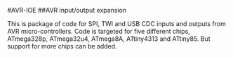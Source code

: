 #AVR-IOE
##AVR input/output expansion

This is package of code for SPI, TWI and USB CDC inputs and outputs from AVR
micro-controllers.
Code is targeted for five different chips, ATmega328p, ATmega32u4, ATmega8A,
ATtiny4313 and ATtiny85. But support for more chips can be added.
